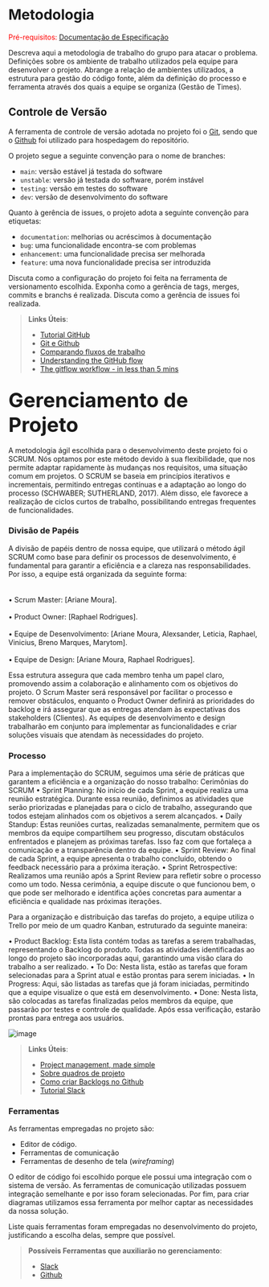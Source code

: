 
# Metodologia

<span style="color:red">Pré-requisitos: <a href="2-Especificação do Projeto.md"> Documentação de Especificação</a></span>

Descreva aqui a metodologia de trabalho do grupo para atacar o problema. Definições sobre os ambiente de trabalho utilizados pela  equipe para desenvolver o projeto. Abrange a relação de ambientes utilizados, a estrutura para gestão do código fonte, além da definição do processo e ferramenta através dos quais a equipe se organiza (Gestão de Times).

## Controle de Versão

A ferramenta de controle de versão adotada no projeto foi o
[Git](https://git-scm.com/), sendo que o [Github](https://github.com)
foi utilizado para hospedagem do repositório.

O projeto segue a seguinte convenção para o nome de branches:

- `main`: versão estável já testada do software
- `unstable`: versão já testada do software, porém instável
- `testing`: versão em testes do software
- `dev`: versão de desenvolvimento do software

Quanto à gerência de issues, o projeto adota a seguinte convenção para
etiquetas:

- `documentation`: melhorias ou acréscimos à documentação
- `bug`: uma funcionalidade encontra-se com problemas
- `enhancement`: uma funcionalidade precisa ser melhorada
- `feature`: uma nova funcionalidade precisa ser introduzida

Discuta como a configuração do projeto foi feita na ferramenta de versionamento escolhida. Exponha como a gerência de tags, merges, commits e branchs é realizada. Discuta como a gerência de issues foi realizada.

> **Links Úteis**:
> - [Tutorial GitHub](https://guides.github.com/activities/hello-world/)
> - [Git e Github](https://www.youtube.com/playlist?list=PLHz_AreHm4dm7ZULPAmadvNhH6vk9oNZA)
>  - [Comparando fluxos de trabalho](https://www.atlassian.com/br/git/tutorials/comparing-workflows)
> - [Understanding the GitHub flow](https://guides.github.com/introduction/flow/)
> - [The gitflow workflow - in less than 5 mins](https://www.youtube.com/watch?v=1SXpE08hvGs)

## <span style="font-size: 40px;">Gerenciamento de Projeto</span>

A metodologia ágil escolhida para o desenvolvimento deste projeto foi o SCRUM. Nós optamos por este método devido à sua flexibilidade, que nos permite adaptar rapidamente às mudanças nos requisitos, uma situação comum em projetos. O SCRUM se baseia em princípios iterativos e incrementais, permitindo entregas contínuas e a adaptação ao longo do processo (SCHWABER; SUTHERLAND, 2017). Além disso, ele favorece a realização de ciclos curtos de trabalho, possibilitando entregas frequentes de funcionalidades.




### Divisão de Papéis

A divisão de papéis dentro de nossa equipe, que utilizará o método ágil SCRUM como base para definir os processos de desenvolvimento, é fundamental para garantir a eficiência e a clareza nas responsabilidades. Por isso, a equipe está organizada da seguinte forma:<br></br>
<br>• Scrum Master: [Ariane Moura].</br>
<br>• Product Owner: [Raphael Rodrigues].</br>
<br>• Equipe de Desenvolvimento: [Ariane Moura, Alexsander, Leticia, Raphael, Vinicius, Breno Marques, Marytom].</br>
<br>• Equipe de Design: [Ariane Moura, Raphael Rodrigues].</br>

Essa estrutura assegura que cada membro tenha um papel claro, promovendo assim a colaboração e alinhamento com os objetivos do projeto. O Scrum Master será responsável por facilitar o processo e remover obstáculos, enquanto o Product Owner definirá as prioridades do backlog e irá assegurar que as entregas atendam às expectativas dos stakeholders (Clientes). As equipes de desenvolvimento e design trabalharão em conjunto para implementar as funcionalidades e criar soluções visuais que atendam às necessidades do projeto.

### Processo

Para a implementação do SCRUM, seguimos uma série de práticas que garantem a eficiência e a organização do nosso trabalho:
Cerimônias do SCRUM
•	Sprint Planning: No início de cada Sprint, a equipe realiza uma reunião estratégica. Durante essa reunião, definimos as atividades que serão priorizadas e planejadas para o ciclo de trabalho, assegurando que todos estejam alinhados com os objetivos a serem alcançados.
•	Daily Standup: Estas reuniões curtas, realizadas semanalmente, permitem que os membros da equipe compartilhem seu progresso, discutam obstáculos enfrentados e planejem as próximas tarefas. Isso faz com que fortaleça a comunicação e a transparência dentro da equipe.
•	Sprint Review: Ao final de cada Sprint, a equipe apresenta o trabalho concluído, obtendo o feedback necessário para a próxima iteração.
•	Sprint Retrospective: Realizamos uma reunião após a Sprint Review para refletir sobre o processo como um todo. Nessa cerimônia, a equipe discute o que funcionou bem, o que pode ser melhorado e identifica ações concretas para aumentar a eficiência e qualidade nas próximas iterações.

Para a organização e distribuição das tarefas do projeto, a equipe utiliza o Trello por meio de um quadro Kanban, estruturado da seguinte maneira:

•	Product Backlog: Esta lista contém todas as tarefas a serem trabalhadas, representando o Backlog do produto. Todas as atividades identificadas ao longo do projeto são incorporadas aqui, garantindo uma visão clara do trabalho a ser realizado.
•	To Do: Nesta lista, estão as tarefas que foram selecionadas para a Sprint atual e estão prontas para serem iniciadas.
•	In Progress: Aqui, são listadas as tarefas que já foram iniciadas, permitindo que a equipe visualize o que está em desenvolvimento.
•	Done: Nesta lista, são colocadas as tarefas finalizadas pelos membros da equipe, que passarão por testes e controle de qualidade. Após essa verificação, estarão prontas para entrega aos usuários.

![image](https://github.com/user-attachments/assets/4ddb709c-cd54-41e7-80ee-0ef89f2dee03)

 
> **Links Úteis**:
> - [Project management, made simple](https://github.com/features/project-management/)
> - [Sobre quadros de projeto](https://docs.github.com/pt/github/managing-your-work-on-github/about-project-boards)
> - [Como criar Backlogs no Github](https://www.youtube.com/watch?v=RXEy6CFu9Hk)
> - [Tutorial Slack](https://slack.com/intl/en-br/)

### Ferramentas

As ferramentas empregadas no projeto são:

- Editor de código.
- Ferramentas de comunicação
- Ferramentas de desenho de tela (_wireframing_)

O editor de código foi escolhido porque ele possui uma integração com o
sistema de versão. As ferramentas de comunicação utilizadas possuem
integração semelhante e por isso foram selecionadas. Por fim, para criar
diagramas utilizamos essa ferramenta por melhor captar as
necessidades da nossa solução.

Liste quais ferramentas foram empregadas no desenvolvimento do projeto, justificando a escolha delas, sempre que possível.
 
> **Possíveis Ferramentas que auxiliarão no gerenciamento**: 
> - [Slack](https://slack.com/)
> - [Github](https://github.com/)
